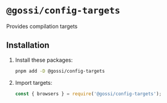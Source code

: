# `@gossi/config-targets`

Provides compilation targets

## Installation

1) Install these packages:

    ```sh
    pnpm add -D @gossi/config-targets
    ```

2) Import targets:

    ```js
    const { browsers } = require('@gossi/config-targets');
    ```
